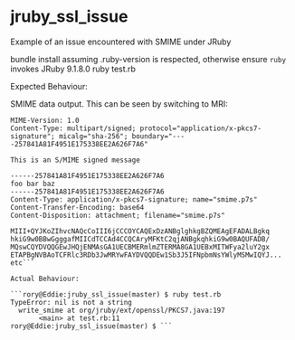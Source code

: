 # jruby_ssl_issue
Example of an issue encountered with SMIME under JRuby

bundle install
assuming .ruby-version is respected, otherwise ensure `ruby` invokes JRuby 9.1.8.0
ruby test.rb

Expected Behaviour:

SMIME data output.  This can be seen by switching to MRI:

```rory@Eddie:jruby_ssl_issue(master) $ ruby test.rb 
MIME-Version: 1.0
Content-Type: multipart/signed; protocol="application/x-pkcs7-signature"; micalg="sha-256"; boundary="----257841A81F4951E175338EE2A626F7A6"

This is an S/MIME signed message

------257841A81F4951E175338EE2A626F7A6
foo bar baz
------257841A81F4951E175338EE2A626F7A6
Content-Type: application/x-pkcs7-signature; name="smime.p7s"
Content-Transfer-Encoding: base64
Content-Disposition: attachment; filename="smime.p7s"

MIII+QYJKoZIhvcNAQcCoIII6jCCCOYCAQExDzANBglghkgBZQMEAgEFADALBgkq
hkiG9w0BBwGgggafMIICdTCCAd4CCQCAryMFKtC2qjANBgkqhkiG9w0BAQUFADB/
MQswCQYDVQQGEwJHQjENMAsGA1UECBMERmlmZTERMA8GA1UEBxMITWFya2luY2gx
ETAPBgNVBAoTCFRlc3RDb3JwMRYwFAYDVQQDEw1Sb3J5IFNpbmNsYWlyMSMwIQYJ... etc```

Actual Behaviour:

```rory@Eddie:jruby_ssl_issue(master) $ ruby test.rb 
TypeError: nil is not a string
  write_smime at org/jruby/ext/openssl/PKCS7.java:197
       <main> at test.rb:11
rory@Eddie:jruby_ssl_issue(master) $ ```
